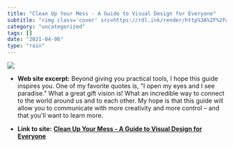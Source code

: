 ```yaml
---
title: "Clean Up Your Mess - A Guide to Visual Design for Everyone"
subtitle: "<img class='cover' src=https://rdl.ink/render/http%3A%2F%2Fwww.visualmess.com>"
category: "uncategorized"
tags: []
date: "2021-04-06"
type: "rain"
---
```

<img class="cover" src=https://rdl.ink/render/http%3A%2F%2Fwww.visualmess.com>



* **Web site excerpt:** Beyond giving you practical tools, I hope this guide inspires you. One of my favorite quotes is, "I open my eyes and I see paradise." What a great gift vision is! What an incredible way to connect to the world around us and to each other. My hope is that this guide will allow you to communicate with more creativity and more control – and that you'll want to learn more.

* **Link to site:** **[Clean Up Your Mess - A Guide to Visual Design for Everyone](http://www.visualmess.com)**